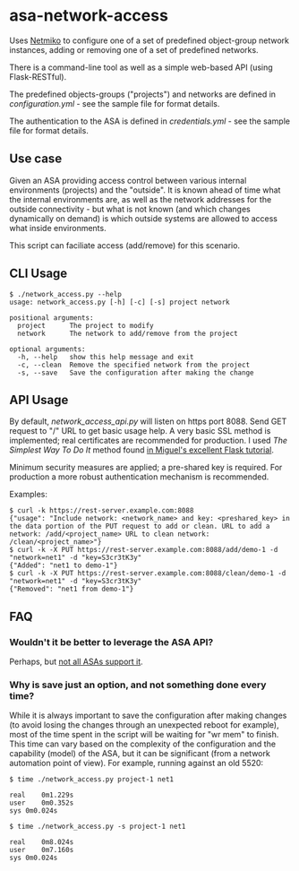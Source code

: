 # asa-network-access

Uses [Netmiko](https://github.com/ktbyers/netmiko) to configure one of a set of predefined object-group network instances, adding or removing one of a set of predefined networks.

There is a command-line tool as well as a simple web-based API (using Flask-RESTful).

The predefined objects-groups ("projects") and networks are defined in _configuration.yml_ - see the sample file for format details.

The authentication to the ASA is defined in _credentials.yml_ - see the sample file for format details.

## Use case

Given an ASA providing access control between various internal environments (projects) and the "outside". It is known ahead of time what the internal environments are, as well as the network addresses for the outside connectivity - but what is not known (and which changes dynamically on demand) is which outside systems are allowed to access what inside environments.

This script can faciliate access (add/remove) for this scenario.

## CLI Usage

```
$ ./network_access.py --help
usage: network_access.py [-h] [-c] [-s] project network

positional arguments:
  project      The project to modify
  network      The network to add/remove from the project

optional arguments:
  -h, --help   show this help message and exit
  -c, --clean  Remove the specified network from the project
  -s, --save   Save the configuration after making the change
```

## API Usage

By default, *network_access_api.py* will listen on https port 8088. Send GET request to "/" URL to get basic usage help. A very basic SSL method is implemented; real certificates are recommended for production. I used *The Simplest Way To Do It* method found [in Miguel's excellent Flask tutorial](https://blog.miguelgrinberg.com/post/running-your-flask-application-over-https).

Minimum security measures are applied; a pre-shared key is required. For production a more robust authentication mechanism is recommended.

Examples:

```
$ curl -k https://rest-server.example.com:8088
{"usage": "Include network: <network_name> and key: <preshared_key> in the data portion of the PUT request to add or clean. URL to add a network: /add/<project_name> URL to clean network: /clean/<project_name>"}
$ curl -k -X PUT https://rest-server.example.com:8088/add/demo-1 -d "network=net1" -d "key=S3cr3tK3y"
{"Added": "net1 to demo-1"}
$ curl -k -X PUT https://rest-server.example.com:8088/clean/demo-1 -d "network=net1" -d "key=S3cr3tK3y"
{"Removed": "net1 from demo-1"}
```

## FAQ

### Wouldn't it be better to leverage the ASA API?
Perhaps, but [not all ASAs support it](https://www.cisco.com/c/en/us/td/docs/security/asa/compatibility/asamatrx.html#id_65991).

### Why is save just an option, and not something done every time?
While it is always important to save the configuration after making changes (to avoid losing the changes through an unexpected reboot for example), most of the time spent in the script will be waiting for "wr mem" to finish. This time can vary based on the complexity of the configuration and the capability (model) of the ASA, but it can be significant (from a network automation point of view). For example, running against an old 5520:

```
$ time ./network_access.py project-1 net1

real	0m1.229s
user	0m0.352s
sys	0m0.024s

$ time ./network_access.py -s project-1 net1

real	0m8.024s
user	0m7.160s
sys	0m0.024s
```
